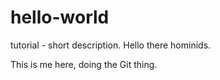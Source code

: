 # hello-world
tutorial - short description.
Hello there hominids.

This is me here, doing the Git thing.
